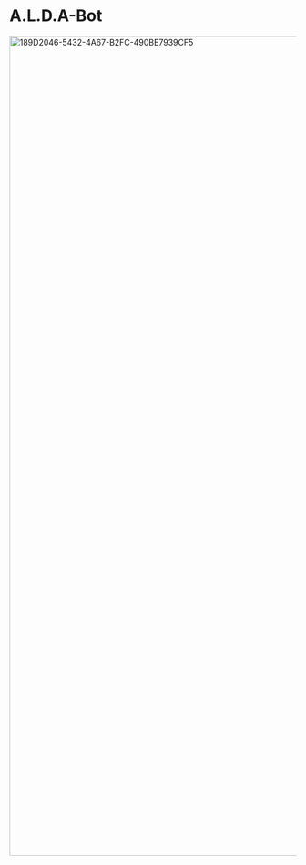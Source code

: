 # A.L.D.A-Bot
<img width="1440" alt="189D2046-5432-4A67-B2FC-490BE7939CF5" src="https://user-images.githubusercontent.com/67511980/222015324-ef79a285-1a5e-4b81-a851-4c106c63822a.png">
